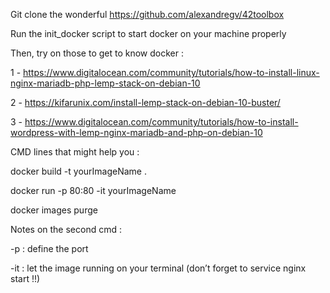 Git clone the wonderful https://github.com/alexandregv/42toolbox

Run the init_docker script to start docker on your machine properly


Then, try on those to get to know docker :

1 - https://www.digitalocean.com/community/tutorials/how-to-install-linux-nginx-mariadb-php-lemp-stack-on-debian-10 

2 - https://kifarunix.com/install-lemp-stack-on-debian-10-buster/

3 - https://www.digitalocean.com/community/tutorials/how-to-install-wordpress-with-lemp-nginx-mariadb-and-php-on-debian-10



CMD lines that might help you :

docker build -t yourImageName .

docker run  -p 80:80 -it yourImageName

docker images purge


Notes on the second cmd :

-p : define the port

-it  : let the image running on your terminal (don’t forget to service nginx start !!)

